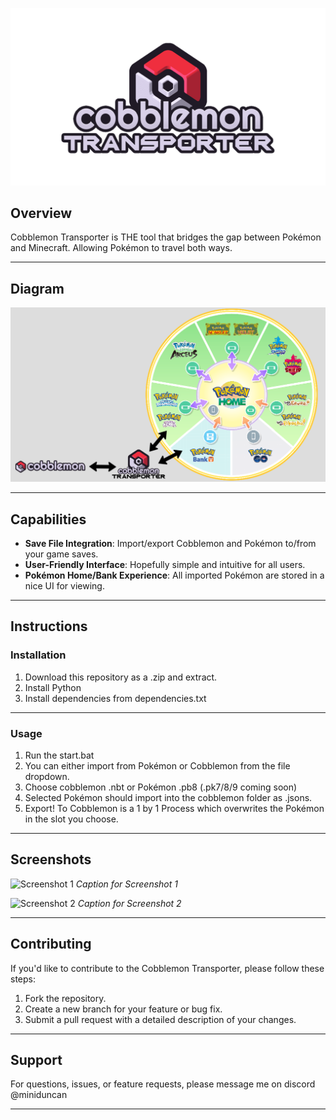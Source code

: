 ![Cobblemon Transporter Logo](https://github.com/ArchieDxncan/cobblemon-transporter/blob/main/cobblemontransporter.png) <!-- Replace with the path to your logo -->

## Overview
Cobblemon Transporter is THE tool that bridges the gap between Pokémon and Minecraft. Allowing Pokémon to travel both ways. 


---

## Diagram

![Cobblemon Transporter Diagram](https://github.com/ArchieDxncan/cobblemon-transporter/blob/main/transporter.png)

---

## Capabilities

- **Save File Integration**: Import/export Cobblemon and Pokémon to/from your game saves.
- **User-Friendly Interface**: Hopefully simple and intuitive for all users.
- **Pokémon Home/Bank Experience**: All imported Pokémon are stored in a nice UI for viewing.

---

## Instructions

### Installation
1. Download this repository as a .zip and extract.
2. Install Python
3. Install dependencies from dependencies.txt

---

### Usage
1. Run the start.bat
2. You can either import from Pokémon or Cobblemon from the file dropdown.
3. Choose cobblemon .nbt or Pokémon .pb8 (.pk7/8/9 coming soon)
4. Selected Pokémon should import into the cobblemon folder as .jsons.
5. Export! To Cobblemon is a 1 by 1 Process which overwrites the Pokémon in the slot you choose.    

---

## Screenshots

![Screenshot 1](path/to/screenshot1.png) <!-- Replace with the path to your screenshot -->
*Caption for Screenshot 1*

![Screenshot 2](path/to/screenshot2.png) <!-- Replace with the path to your screenshot -->
*Caption for Screenshot 2*

---

## Contributing

If you'd like to contribute to the Cobblemon Transporter, please follow these steps:
1. Fork the repository.
2. Create a new branch for your feature or bug fix.
3. Submit a pull request with a detailed description of your changes.

---

## Support

For questions, issues, or feature requests, please message me on discord @miniduncan

---
